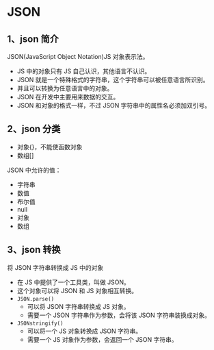 # JSON

## 1、json 简介

JSON(JavaScript Object Notation)JS 对象表示法。

- JS 中的对象只有 JS 自己认识，其他语言不认识。
- JSON 就是一个特殊格式的字符串，这个字符串可以被任意语言所识别。
- 并且可以转换为任意语言中的对象。
- JSON 在开发中主要用来数据的交互。
- JSON 和对象的格式一样，不过 JSON 字符串中的属性名必须加双引号。

## 2、json 分类

- 对象{}，不能使函数对象
- 数组[]

JSON 中允许的值：

- 字符串
- 数值
- 布尔值
- null
- 对象
- 数组

## 3、json 转换

将 JSON 字符串转换成 JS 中的对象

- 在 JS 中提供了一个工具类，叫做 JSON。
- 这个对象可以将 JSON 和 JS 对象相互转换。
- `JSON.parse()`
  - 可以将 JSON 字符串转换成 JS 对象。
  - 需要一个 JSON 字符串作为参数，会将该 JSON 字符串装换成对象。
- `JSONstringify()`
  - 可以将一个 JS 对象转换成 JSON 字符串。
  - 需要一个 JS 对象作为参数，会返回一个 JSON 字符串。

